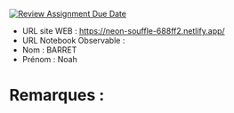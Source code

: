 [![Review Assignment Due Date](https://classroom.github.com/assets/deadline-readme-button-22041afd0340ce965d47ae6ef1cefeee28c7c493a6346c4f15d667ab976d596c.svg)](https://classroom.github.com/a/gSiCmYxP)
- URL site WEB : https://neon-souffle-688ff2.netlify.app/
- URL Notebook Observable :
- Nom : BARRET
- Prénom : Noah

# Remarques :

